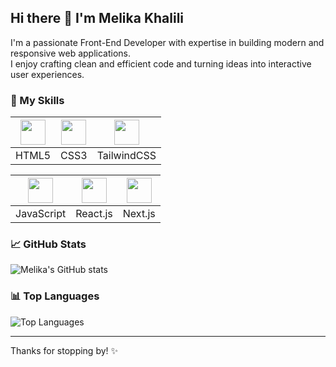 ## Hi there 👋 I'm Melika Khalili

I'm a passionate Front-End Developer with expertise in building modern and responsive web applications.  
I enjoy crafting clean and efficient code and turning ideas into interactive user experiences.

### 🚀 My Skills

| <img src="https://cdn.jsdelivr.net/gh/devicons/devicon/icons/html5/html5-original.svg" width="40" height="40"/> | <img src="https://cdn.jsdelivr.net/gh/devicons/devicon/icons/css3/css3-original.svg" width="40" height="40"/> | <img src="https://cdn.jsdelivr.net/gh/devicons/devicon/icons/tailwindcss/tailwindcss-original.svg" width="40" height="40"/> |
| :---: | :---: | :---: |
| HTML5 | CSS3 | TailwindCSS |

| <img src="https://cdn.jsdelivr.net/gh/devicons/devicon/icons/javascript/javascript-original.svg" width="40" height="40"/> | <img src="https://cdn.jsdelivr.net/gh/devicons/devicon/icons/react/react-original.svg" width="40" height="40"/> | <img src="https://cdn.jsdelivr.net/gh/devicons/devicon/icons/nextjs/nextjs-original.svg" width="40" height="40"/> |
| :---: | :---: | :---: |
| JavaScript | React.js | Next.js |



### 📈 GitHub Stats

![Melika's GitHub stats](https://github-readme-stats.vercel.app/api?username=Melika-Khalili&show_icons=true&theme=radical)

### 📊 Top Languages

![Top Languages](https://github-readme-stats.vercel.app/api/top-langs/?username=Melika-Khalili&layout=compact&theme=radical)

---

Thanks for stopping by! ✨
